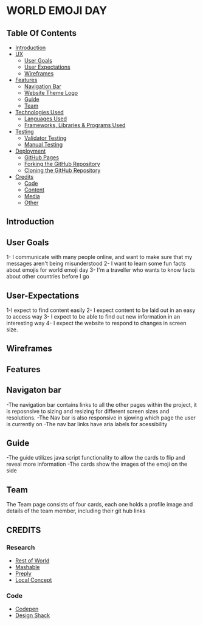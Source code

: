 # WORLD EMOJI DAY

## Table Of Contents

* [Introduction](#Introduction)
* [UX](#UX)
    * [User Goals](#User-Goals)
    * [User Expectations](#User-Expectations)
    * [Wireframes](#Wireframes)
* [Features](#Features)
    * [Navigation Bar](#Navigation-Bar)
    * [Website Theme Logo](#Website-Theme-Logo)
    * [Guide](#Guide)
    * [Team](#Team)
* [Technologies Used](#Technologies-Used)
    * [Languages Used](#Languages-Used)
    * [Frameworks, Libraries & Programs Used](#Frameworks)
* [Testing](#Testing)
    * [Validator Testing](#Validator)
    * [Manual Testing](#Manual-Testing)
* [Deployment](#Deployment)
    * [GitHub Pages](#Github)
    * [Forking the GitHub Repository](#Forking)
    * [Cloning the GitHub Repository](#Cloning)
* [Credits](#Credits)
    * [Code](#Code)
    * [Content](#Content)
    * [Media](#Media)
    * [Other](#Other)


## Introduction

## User Goals
1- I communicate with many people online, and want to make sure that my messages aren't being misunderstood
2- I want to learn some fun facts about emojis for world emoji day 
3- I'm a traveller who wants to know facts about other countries before I go

## User-Expectations
1-I expect to find content easily
2- I expect content to be laid out in an easy to access way
3- I expect to be able to find out new information in an interesting way 
4- I expect the website to respond to changes in screen size. 

## Wireframes

## Features

## Navigaton bar 
-The navigation bar contains links to all the other pages within the project, it is reposnsive to sizing and resizing for different screen sizes and resolutions.
-The Nav bar is also responsive in sjowing which page the user is currently on
-The nav bar links have aria labels for acessibility

## Guide
-The guide utilizes java script functionality to allow the cards to flip and reveal more information 
-The cards show the images of the emoji on the side 

## Team
<p>The Team page consists of four cards, each one holds a profile image and details of the team member, including their git hub links </p>

## CREDITS

### Research
- [Rest of World](https://restofworld.org/2021/list-emoji-different-meanings/)
- [Mashable](https://mashable.com/article/emoji-culture-world)
- [Preply](https://preply.com/en/d/emojis-around-the-world--lp)
- [Local Concept](https://en.localconcept.com/blog/2019/07/17/emojis/)

### Code
- [Codepen](https://codepen.io/desandro/pen/LmWoWe)
- [Design Shack](https://designshack.net/articles/trends/best-website-color-schemes/)
